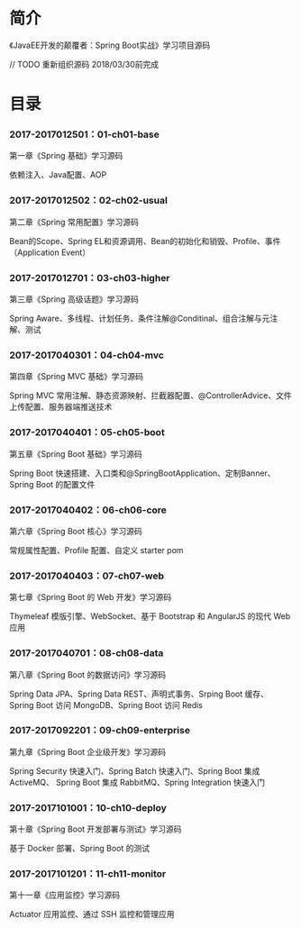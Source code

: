 # 简介 

《JavaEE开发的颠覆者：Spring Boot实战》学习项目源码

// TODO 重新组织源码 2018/03/30前完成

# 目录 

### 2017-2017012501：01-ch01-base<br>
第一章《Spring 基础》学习源码
<p>
依赖注入、Java配置、AOP
</p>

### 2017-2017012502：02-ch02-usual<br>
第二章《Spring 常用配置》学习源码
<p>
Bean的Scope、Spring EL和资源调用、Bean的初始化和销毁、Profile、事件（Application Event）
</p>

### 2017-2017012701：03-ch03-higher<br>
第三章《Spring 高级话题》学习源码
<p>
Spring Aware、多线程、计划任务、条件注解@Conditinal、组合注解与元注解、测试
</p>

### 2017-2017040301：04-ch04-mvc<br>
第四章《Spring MVC 基础》学习源码
<p>
Spring MVC 常用注解、静态资源映射、拦截器配置、@ControllerAdvice、文件上传配置、服务器端推送技术
</p>

### 2017-2017040401：05-ch05-boot<br>
第五章《Spring Boot 基础》学习源码
<p>
Spring Boot 快速搭建、入口类和@SpringBootApplication、定制Banner、Spring Boot 的配置文件
</p>

### 2017-2017040402：06-ch06-core<br>
第六章《Spring Boot 核心》学习源码
<p>
常规属性配置、Profile 配置、自定义 starter pom
</p>

### 2017-2017040403：07-ch07-web<br>
第七章《Spring Boot 的 Web 开发》学习源码
<p>
Thymeleaf 模版引擎、WebSocket、基于 Bootstrap 和 AngularJS 的现代 Web 应用
</p>

### 2017-2017040701：08-ch08-data<br>
第八章《Spring Boot 的数据访问》学习源码
<p>
Spring Data JPA、Spring Data REST、声明式事务、Srping Boot 缓存、
Spring Boot 访问 MongoDB、Spring Boot 访问 Redis
</p>

### 2017-2017092201：09-ch09-enterprise<br>
第九章《Spring Boot 企业级开发》学习源码
<p>
Spring Security 快速入门、Spring Batch 快速入门、Spring Boot 集成 ActiveMQ、
Spring Boot 集成 RabbitMQ、Spring Integration 快速入门
</p>

### 2017-2017101001：10-ch10-deploy<br>
第十章《Spring Boot 开发部署与测试》学习源码
<p>
基于 Docker 部署、Spring Boot 的测试
</p>

### 2017-2017101201：11-ch11-monitor<br>
第十一章《应用监控》学习源码
<p>
Actuator 应用监控、通过 SSH 监控和管理应用
</p>
